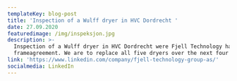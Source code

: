 ```yaml
---
templateKey: blog-post
title: 'Inspection of a Wulff dryer in HVC Dordrecht '
date: 27.09.2020
featuredimage: /img/inspeksjon.jpg
description: >-
  Inspection of a Wulff dryer in HVC Dordrecht were Fjell Technology has won the
  frameagreement. We are to replace all five dryers over the next four years. 
link: 'https://www.linkedin.com/company/fjell-technology-group-as/'
socialmedia: LinkedIn
---
```


